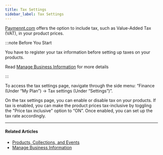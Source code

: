 ```yaml
---
title: Tax Settings
sidebar_label: Tax Settings
---
```


[<ins>Paymennt.com</ins>](https://www.paymennt.com/) offers the option to include tax, such as Value-Added Tax (VAT), in your product prices.

:::note Before You Start

You have to register your tax information before setting up taxes on your products.

Read [Manage Business Information](/community/2-account-management/2-business-information.md) for more details

:::

To access the tax settings page, navigate through the side menu: “Finance (Under “My Plan”) -> Tax settings (Under “Settings”)”.

On the tax settings page, you can enable or disable tax on your products. If tax is enabled, you can make the product prices tax-inclusive by toggling the "Price tax inclusive" option to “ON”. Once enabled, you can set up the tax rate accordingly.

***

#### Related Articles

* [<ins>Products, Collections, and Events</ins>](/community/6-online-payment/7-products-collections-and-events.md)
* [<ins>Manage Business Information</ins>](/community/2-account-management/2-business-information.md)
